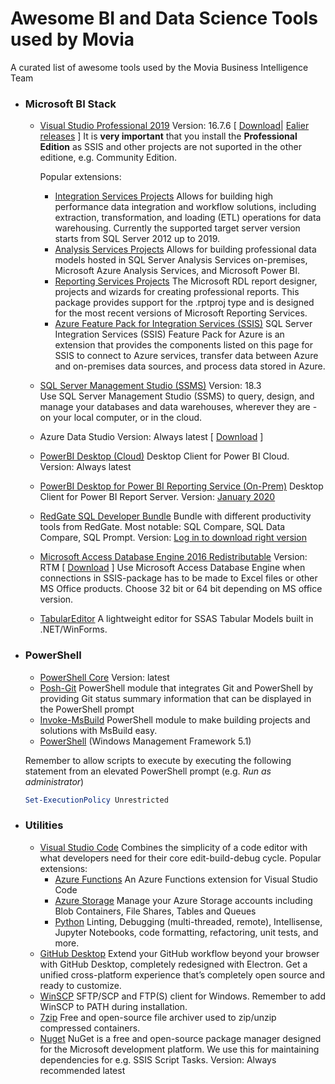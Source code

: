 # Awesome BI and Data Science Tools used by Movia
A curated list of awesome tools used by the Movia Business Intelligence Team


- ### Microsoft BI Stack
  - [Visual Studio Professional 2019](https://visualstudio.microsoft.com/)
    Version: 16.7.6 [ [Download](https://visualstudio.microsoft.com/downloads/)| [Ealier releases](https://docs.microsoft.com/en-us/visualstudio/releases/2019/history) ] It is **very important** that you install the **Professional Edition** as SSIS and other projects are not suported in the other editione, e.g. Community Edition.
    
    Popular extensions:
    - [Integration Services Projects](https://marketplace.visualstudio.com/items?itemName=SSIS.SqlServerIntegrationServicesProjects) Allows for building high performance data integration and workflow solutions, including extraction, transformation, and loading (ETL) operations for data warehousing. Currently the supported target server version starts from SQL Server 2012 up to 2019.
    - [Analysis Services Projects](https://marketplace.visualstudio.com/items?itemName=ProBITools.MicrosoftAnalysisServicesModelingProjects) Allows for building professional data models hosted in SQL Server Analysis Services on-premises, Microsoft Azure Analysis Services, and Microsoft Power BI.
    - [Reporting Services Projects](https://marketplace.visualstudio.com/items?itemName=ProBITools.MicrosoftReportProjectsforVisualStudio) The Microsoft RDL report designer, projects and wizards for creating professional reports. This package provides support for the .rptproj type and is designed for the most recent versions of Microsoft Reporting Services.
    - [Azure Feature Pack for Integration Services (SSIS)](https://docs.microsoft.com/en-us/sql/integration-services/azure-feature-pack-for-integration-services-ssis?view=sql-server-ver15) SQL Server Integration Services (SSIS) Feature Pack for Azure is an extension that provides the components listed on this page for SSIS to connect to Azure services, transfer data between Azure and on-premises data sources, and process data stored in Azure.
  - [SQL Server Management Studio (SSMS)](https://docs.microsoft.com/en-us/sql/ssms/download-sql-server-management-studio-ssms) 
    Version: 18.3    
    Use SQL Server Management Studio (SSMS) to query, design, and manage your databases and data warehouses, wherever they are - on your local computer, or in the cloud.       
  - Azure Data Studio
    Version: Always latest [ [Download](https://docs.microsoft.com/en-us/sql/azure-data-studio/download) ]
  - [PowerBI Desktop (Cloud)](https://powerbi.microsoft.com/en-us/downloads/)
    Desktop Client for Power BI Cloud.
    Version: Always latest
  - [PowerBI Desktop for Power BI Reporting Service (On-Prem)](https://powerbi.microsoft.com/en-us/report-server/)
    Desktop Client for Power BI Report Server.
    Version: [January 2020](https://www.microsoft.com/en-us/download/details.aspx?id=55329)
  - [RedGate SQL Developer Bundle](https://www.red-gate.com/products/) Bundle with different productivity tools from RedGate. Most notable: SQL Compare, SQL Data Compare, SQL Prompt.
    Version: [Log in to download right version](https://download.red-gate.com/SQLDeveloperBundle.exe)
  - [Microsoft Access Database Engine 2016 Redistributable](https://www.microsoft.com/en-us/download/details.aspx?id=54920)
    Version: RTM [ [Download](https://www.microsoft.com/en-us/download/details.aspx?id=54920) ]
    Use Microsoft Access Database Engine when connections in SSIS-package has to be made to Excel files or other MS Office products. Choose 32 bit or 64 bit depending on MS office version.
  - [TabularEditor](https://tabulareditor.github.io/) A lightweight editor for SSAS Tabular Models built in .NET/WinForms.  
  
- ### PowerShell
  - [PowerShell Core](https://github.com/PowerShell/PowerShell/releases/latest) Version: latest
  - [Posh-Git](https://github.com/dahlbyk/posh-git)
    PowerShell module that integrates Git and PowerShell by providing Git status summary information that can be displayed in the PowerShell prompt
  - [Invoke-MsBuild](https://github.com/deadlydog/Invoke-MsBuild) PowerShell module to make building projects and solutions with MsBuild easy.
  - [PowerShell](https://www.microsoft.com/en-us/download/details.aspx?id=54616) (Windows Management Framework 5.1)
  
  Remember to allow scripts to execute by executing the following statement from an elevated PowerShell prompt (e.g. *Run as administrator*)
  ```powershell
  Set-ExecutionPolicy Unrestricted
  ```
  
- ### Utilities
  - [Visual Studio Code](https://code.visualstudio.com/) Combines the simplicity of a code editor with what developers need for their core edit-build-debug cycle. Popular extensions:
    - [Azure Functions](https://marketplace.visualstudio.com/items?itemName=ms-azuretools.vscode-azurefunctions) An Azure Functions extension for Visual Studio Code
    - [Azure Storage](https://marketplace.visualstudio.com/items?itemName=ms-vscode.azure-account) Manage your Azure Storage accounts including Blob Containers, File Shares, Tables and Queues
    - [Python](https://marketplace.visualstudio.com/items?itemName=ms-python.python) Linting, Debugging (multi-threaded, remote), Intellisense, Jupyter Notebooks, code formatting, refactoring, unit tests, and more.
  - [GitHub Desktop](https://desktop.github.com/) Extend your GitHub workflow beyond your browser with GitHub Desktop, completely redesigned with Electron. Get a unified cross-platform experience that’s completely open source and ready to customize.
  - [WinSCP](https://winscp.net/) SFTP/SCP and FTP(S) client for Windows. Remember to add WinSCP to PATH during installation.
  - [7zip](https://www.7-zip.org/) Free and open-source file archiver used to zip/unzip compressed containers.
  - [Nuget](https://www.nuget.org/downloads) NuGet is a free and open-source package manager designed for the Microsoft development platform. We use this for maintaining dependencies for e.g. SSIS Script Tasks. Version: Always recommended latest
